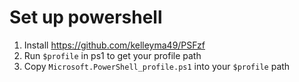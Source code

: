 # Set up powershell

1. Install https://github.com/kelleyma49/PSFzf
2. Run `$profile` in ps1 to get your profile path
3. Copy `Microsoft.PowerShell_profile.ps1` into your `$profile` path